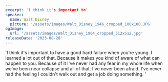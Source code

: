 ```yaml
---
excerpt: 'I think it's important to'
speaker:
  name: Walt Disney
  picture: '/assets/images/Walt_Disney_1946_cropped_100x100.JPG'
ogImage:
  url: '/assets/images/Walt_Disney_1964_cropped_512x512.jpg'
releaseDate: '2023-08-28'
---
```


'I think it's important to have a good hard failure when you're young. I learned a lot out of that. Because it makes you kind of aware of what can happen to you. Because of it I've never had any fear in my whole life when we've been near collapse and all of that. I've never been afraid. I've never had the feeling I couldn't walk out and get a job doing something.'
